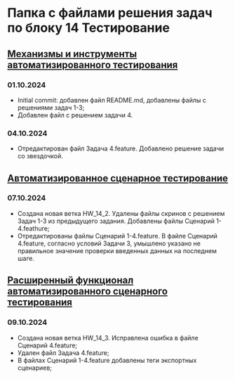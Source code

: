 # **Папка с файлами решения задач по блоку 14 Тестирование**

## [Механизмы и инструменты автоматизированного тестирования](https://github.com/netology-code/onec-mid-homeworks/blob/main/TAT/homework-14-1.md)
### **01.10.2024** 
- Initial commit: добавлен файл README.md, добавлены файлы с решениями задач 1-3;
- Добавлен файл с решением задачи 4.

### **04.10.2024**
- Отредактирован файл Задача 4.feature. Добавлено решение задачи со звездочкой.

## [Автоматизированное сценарное тестирование](https://github.com/netology-code/onec-mid-homeworks/blob/main/TAT/homework-14-2.md)
### **07.10.2024**
- Создана новая ветка HW_14_2. Удалены файлы скринов с решением Задач 1-3 из предыдущего задания. Добавлены файлы Сценарий 1-4.feathure;
- Отредактированы файлы Сценарий 1-4.feature. В файле Сценарий 4.feature, согласно условий Задачи 3, умышлено указано не правильное значение проверки введенных данных на последнем шаге.

## [Расширенный функционал автоматизированного сценарного тестирования](https://github.com/netology-code/onec-mid-homeworks/blob/main/TAT/homework-14-3.md)
### **09.10.2024**
- Создана новая ветка HW_14_3. Исправлена ошибка в файле Сценарий 4.feature;
- Удален файл Задача 4.feature;
- В файлах Сценарий 1-4.feature добавлены теги экспортных сценариев;